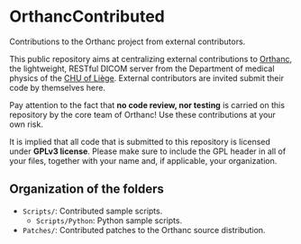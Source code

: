 OrthancContributed
==================

Contributions to the Orthanc project from external contributors.

This public repository aims at centralizing external contributions to [Orthanc](http://www.orthanc-server.com/), the lightweight, RESTful DICOM server from the Department of medical physics of the [CHU of Liège](http://www.chuliege.be/). External contributors are invited submit their code by themselves here.

Pay attention to the fact that **no code review, nor testing** is carried on this repository by the core team of Orthanc! Use these contributions at your own risk.

It is implied that all code that is submitted to this repository is licensed under **GPLv3 license**. Please make sure to include the GPL header in all of your files, together with your name and, if applicable, your organization.

Organization of the folders
---------------------------

* `Scripts/`: Contributed sample scripts.
  * `Scripts/Python`: Python sample scripts.
* `Patches/`: Contributed patches to the Orthanc source distribution.
